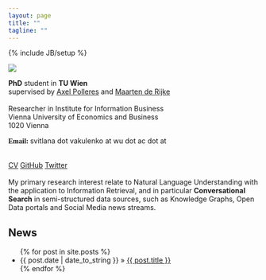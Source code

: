 ```yaml
---
layout: page
title: ""
tagline: ""
---
```

{% include JB/setup %}

<div style="display:block;text-align:left"><a href="./img/sv.jpg" imageanchor="1"><img src="https://sites.google.com/site/svitlanv/home/svitlana-vakulenko.jpg" border="0"></a></div>

<strong>PhD</strong> student in <strong>TU Wien</strong><br>
supervised by <a href="http://polleres.net" target="_blank">Axel Polleres</a> and <a href="https://staff.fnwi.uva.nl/m.derijke/" target="_blank">Maarten de Rijke</a><br>
<br>
Researcher in Institute for Information Business<br>
Vienna University of Economics and Business<br>
<span>1020 Vienna<br>


<font face="Candara"><b>Email:</b> </font><span>svitlana dot vakulenko<span> at </span>wu dot ac<span> dot </span>at<br>


<br>
<a href="./pdfs/CV_Vakulenko.pdf" target="_blank">CV</a> <a href="https://github.com/svakulenk0" target="_blank">GitHub</a> <a href="https://twitter.com/svakulenk0" target="_blank">Twitter</a>
<br>


<br>
My primary research interest relate to Natural Language Understanding with the application to Information Retrieval, and in particular <b>Conversational Search</b> in semi-structured data sources, such as Knowledge Graphs, Open Data portals and Social Media news streams.



## News

<ul class="posts">
  {% for post in site.posts %}
    <li><span>{{ post.date | date_to_string }}</span> &raquo; <a href="{{ BASE_PATH }}{{ post.url }}">{{ post.title }}</a></li>
  {% endfor %}
</ul>
